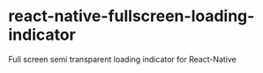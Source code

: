 # react-native-fullscreen-loading-indicator
Full screen semi transparent loading indicator for React-Native
